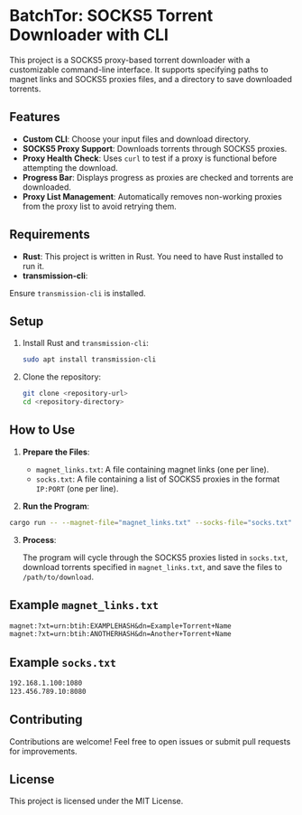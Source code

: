 # BatchTor: SOCKS5 Torrent Downloader with CLI

This project is a SOCKS5 proxy-based torrent downloader with a customizable command-line interface. It supports specifying paths to magnet links and SOCKS5 proxies files, and a directory to save downloaded torrents.

## Features

- **Custom CLI**: Choose your input files and download directory.
- **SOCKS5 Proxy Support**: Downloads torrents through SOCKS5 proxies.
- **Proxy Health Check**: Uses `curl` to test if a proxy is functional before attempting the download.
- **Progress Bar**: Displays progress as proxies are checked and torrents are downloaded.
- **Proxy List Management**: Automatically removes non-working proxies from the proxy list to avoid retrying them.

## Requirements

- **Rust**: This project is written in Rust. You need to have Rust installed to run it.
- **transmission-cli**:

 Ensure `transmission-cli` is installed.

## Setup

1. Install Rust and `transmission-cli`:
   ```bash
   sudo apt install transmission-cli
   ```

2. Clone the repository:
   ```bash
   git clone <repository-url>
   cd <repository-directory>
   ```


## How to Use

1. **Prepare the Files**:

   - `magnet_links.txt`: A file containing magnet links (one per line).
   - `socks.txt`: A file containing a list of SOCKS5 proxies in the format `IP:PORT` (one per line).

2. **Run the Program**:

```bash
cargo run -- --magnet-file="magnet_links.txt" --socks-file="socks.txt" --download-dir="/path/to/download"
```

3. **Process**:

   The program will cycle through the SOCKS5 proxies listed in `socks.txt`, download torrents specified in `magnet_links.txt`, and save the files to `/path/to/download`.

## Example `magnet_links.txt`

```txt
magnet:?xt=urn:btih:EXAMPLEHASH&dn=Example+Torrent+Name
magnet:?xt=urn:btih:ANOTHERHASH&dn=Another+Torrent+Name
```

## Example `socks.txt`

```txt
192.168.1.100:1080
123.456.789.10:8080
```

## Contributing

Contributions are welcome! Feel free to open issues or submit pull requests for improvements.

## License

This project is licensed under the MIT License.